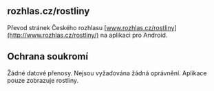 ## rozhlas.cz/rostliny

Převod stránek Českého rozhlasu [www.rozhlas.cz/rostliny](http://www.rozhlas.cz/rostliny/) na aplikaci pro Android.

## Ochrana soukromí

Žádné datové přenosy. Nejsou vyžadována žádná
oprávnění. Aplikace pouze zobrazuje rostliny.
